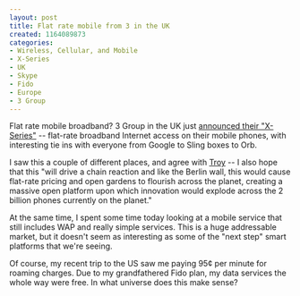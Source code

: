 ```yaml
--- 
layout: post
title: Flat rate mobile from 3 in the UK
created: 1164089873
categories: 
- Wireless, Cellular, and Mobile
- X-Series
- UK
- Skype
- Fido
- Europe
- 3 Group
---
```

<p>Flat rate mobile broadband? 3 Group in the UK just <a href="http://www.three.co.uk/news/h3gnews/pressnewsview.omp?collcid=1019745742912&amp;cid=1163170230108&amp;index=1">announced their &quot;X-Series&quot;</a> -- flat-rate broadband Internet access on their mobile phones, with interesting tie ins with everyone from Google to Sling boxes to Orb.</p><p>I saw this a couple of different places, and agree with <a href="http://www.troyangrignon.com/blog/_archives/2006/11/20/2514502.html">Troy</a> -- I also hope that this &quot;will drive a chain reaction and like the Berlin wall, this would cause flat-rate pricing and open gardens to flourish across the planet, creating a massive open platform upon which innovation would explode across the 2 billion phones currently on the planet.&quot;</p><p>At the same time, I spent some time today looking at a mobile service that still includes WAP and really simple services. This is a huge addressable market, but it doesn&#39;t seem as interesting as some of the &quot;next step&quot; smart platforms that we&#39;re seeing.&nbsp;</p><p>Of course, my recent trip to the US saw me paying 95&cent; per minute for roaming charges. Due to my grandfathered Fido plan, my data services the whole way were free. In what universe does this make sense?&nbsp;</p>
